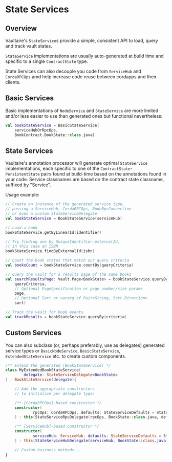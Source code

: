 # State Services

## Overview

Vaultaire's `StateService`s provide a simple, consistent API to
load, query and track vault states.

`StateService` implementations are usually auto-generated at build time
and specific to a single `ContractState` type.

State Services can also decouple you code from `ServiceHub` and `CordaRPCOps`
amd help increase code reuse between cordapps and their clients.

## Basic Services

Basic implementations of `NodeService` and `StateService` are more limited and/or
less easier to use than generated ones but functional nevertheless:

```kotlin
val bookStateService = BasicStateService(
	serviceHubOrRpcOps,
	BookContract.BookState::class.java)
```

## State Services

Vaultaire's annotation processor  will generate optimal `StateService` implementations,
each specific to one of the `ContractState`-`PersistentState` pairs found at build-time
based on the annotations found in your code. Service classnames are based on the contract state
classname, suffixed by "Service".

Usage example:

```kotlin
// Create an instance of the generated service type,
// passing a ServiceHub, CordaRPCOps, NodeRpcConnection
// or even a custom StateServiceDelegate
val bookStateService = BookStateService(serviceHub)

// Load a book
bookStateService.getByLinearId(identifier)

// Try finding one by UniqueIdentifier.externalId,
// in this case an ISBN
bookStateService.findByExternalId(isbn)

// Count the book states that match our query criteria
val booksCount = bookStateService.countBy(queryCriteria)

// Query the vault for a results page of the same books
val searchResultsPage: Vault.Page<BookState> = bookStateService.queryBy(
    queryCriteria,
    // Optional PageSpecification or page number/size params
    page,
    // Optional Sort or vararg of Pair<String, Sort.Direction>
    sort)

// Track the vault for book events
val trackResults = bookStateService.queryBy(criteria)
```


## Custom Services

You can also subclass (or, perhaps preferably, use as delegates) generated service types
or `BasicNodeService`, `BasicStateService`, `ExtendedStateService` etc.
to create custom  components.

```kotlin
/** Extend the generated [BookStateService] */
class MyExtendedBookStateService(
        delegate: StateServiceDelegate<BookState>
) : BookStateService(delegate){

    // Add the appropriate constructors
    // to initialize per delegate type:

    /** [CordaRPCOps]-based constructor */
    constructor(
            rpcOps: CordaRPCOps, defaults: StateServiceDefaults = StateServiceDefaults()
    ) : this(StateServiceRpcDelegate(rpcOps, BookState::class.java, defaults))

    /** [ServiceHub]-based constructor */
    constructor(
            serviceHub: ServiceHub, defaults: StateServiceDefaults = StateServiceDefaults()
    ) : this(StateServiceHubDelegate(serviceHub, BookState::class.java, defaults))

    // Custom business methods...
}
```

